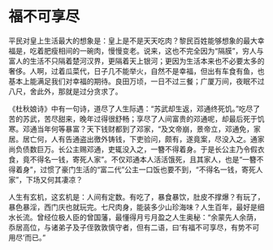 # 福不可享尽

平民对皇上生活最大的想象是：皇上是不是天天吃肉？黎民百姓能够想象的最大幸福是，吃着肥瘦相间的一碗肉，慢慢变老。说来，这也不完全因为“隔膜”，穷人与富人的生活不只隔着楚河汉界，更隔着天上银河；更因为生活本来也不必要太多的奢侈。人啊，过着瓜菜代，日子几不能举火，自然不是幸福，但出有车食有鱼，也基本上能满足我们对幸福的期待。良田万顷，一日不过三餐；广厦万间，夜眠不过八尺，舍此外，那就是过分贪求了。 

《杜秋娘诗》中有一句诗，道尽了人生际遇：“苏武却生返，邓通终死饥。”吃尽了苦的苏武，苦尽甜来，晚年过得很舒畅；享尽了人间富贵的邓通呢，却最后死于饥寒。邓通当年何等暴富？天下钱财都到了邓家，“及文帝崩，景帝立，邓通免，家居。居亡何，人有告通盗出徼外铸钱，下吏验问，颇有，遂竟案，尽没入之。通家尚负债数巨万。长公主赐邓通，吏辄没入之，一簪不得着身。于是长公主乃令假衣食，竟不得名一钱，寄死人家”。不仅邓通本人活活饿死，且其家人，也是“一簪不得着身”，过惯了豪门生活的“富二代”公主一口饭也要不到，“不得名一钱，寄死人家”，下场又何其凄凉？ 

人生有玄机，这玄机是：人间有定数。有吃了，暴食暴饮，肚皮不撑爆？有玩了，暴色暴淫，西门庆也就玩完。七尺肉身，能装多少山珍海味？人生百年，最好是细水长流。曾经位极人臣的曾国藩，最懂得月亏月盈之人生奥秘：“余蒙先人余荫，忝居高位，与诸弟子及子侄敦敦慎守者，但有二语，曰‘有福不可享尽，有势不可用尽’而已。”